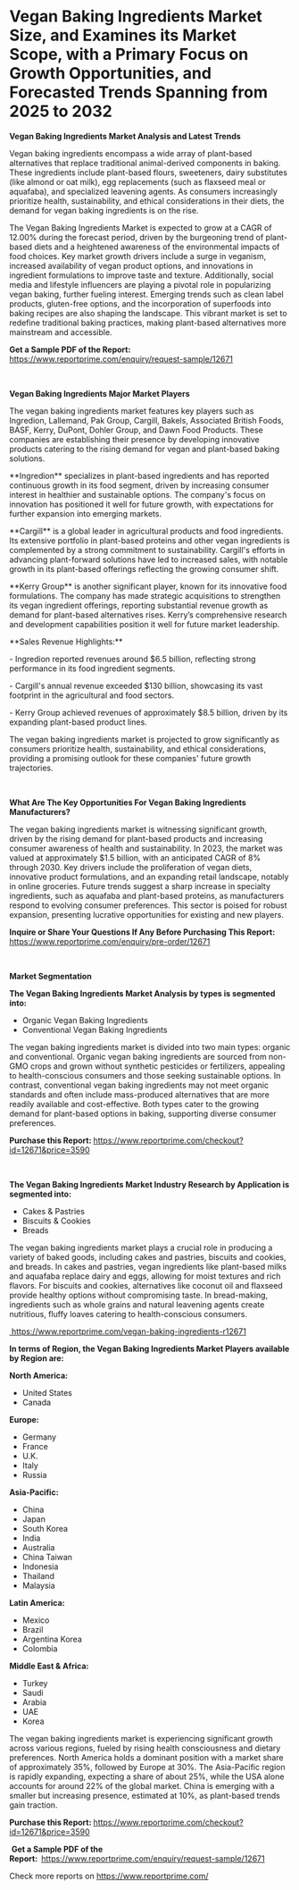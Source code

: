 <p><h1>Vegan Baking Ingredients Market Size, and Examines its Market Scope, with a Primary Focus on Growth Opportunities, and Forecasted Trends Spanning from 2025 to 2032</h1></p><p><strong>Vegan Baking Ingredients Market Analysis and Latest Trends</strong></p>
<p><p>Vegan baking ingredients encompass a wide array of plant-based alternatives that replace traditional animal-derived components in baking. These ingredients include plant-based flours, sweeteners, dairy substitutes (like almond or oat milk), egg replacements (such as flaxseed meal or aquafaba), and specialized leavening agents. As consumers increasingly prioritize health, sustainability, and ethical considerations in their diets, the demand for vegan baking ingredients is on the rise.</p><p>The Vegan Baking Ingredients Market is expected to grow at a CAGR of 12.00% during the forecast period, driven by the burgeoning trend of plant-based diets and a heightened awareness of the environmental impacts of food choices. Key market growth drivers include a surge in veganism, increased availability of vegan product options, and innovations in ingredient formulations to improve taste and texture. Additionally, social media and lifestyle influencers are playing a pivotal role in popularizing vegan baking, further fueling interest. Emerging trends such as clean label products, gluten-free options, and the incorporation of superfoods into baking recipes are also shaping the landscape. This vibrant market is set to redefine traditional baking practices, making plant-based alternatives more mainstream and accessible.</p></p>
<p><strong>Get a Sample PDF of the Report:&nbsp;</strong> <a href="https://www.reportprime.com/enquiry/request-sample/12671?utm_campaign=2488&utm_medium=2&utm_source=Github&utm_content=ia&utm_term=19032025&utm_id=vegan-baking-ingredients">https://www.reportprime.com/enquiry/request-sample/12671</a></p>
<p>&nbsp;</p>
<p><strong>Vegan Baking Ingredients Major Market Players</strong></p>
<p><p>The vegan baking ingredients market features key players such as Ingredion, Lallemand, Pak Group, Cargill, Bakels, Associated British Foods, BASF, Kerry, DuPont, Dohler Group, and Dawn Food Products. These companies are establishing their presence by developing innovative products catering to the rising demand for vegan and plant-based baking solutions.</p><p>**Ingredion** specializes in plant-based ingredients and has reported continuous growth in its food segment, driven by increasing consumer interest in healthier and sustainable options. The company's focus on innovation has positioned it well for future growth, with expectations for further expansion into emerging markets.</p><p>**Cargill** is a global leader in agricultural products and food ingredients. Its extensive portfolio in plant-based proteins and other vegan ingredients is complemented by a strong commitment to sustainability. Cargill's efforts in advancing plant-forward solutions have led to increased sales, with notable growth in its plant-based offerings reflecting the growing consumer shift.</p><p>**Kerry Group** is another significant player, known for its innovative food formulations. The company has made strategic acquisitions to strengthen its vegan ingredient offerings, reporting substantial revenue growth as demand for plant-based alternatives rises. Kerry’s comprehensive research and development capabilities position it well for future market leadership.</p><p>**Sales Revenue Highlights:**</p><p>- Ingredion reported revenues around $6.5 billion, reflecting strong performance in its food ingredient segments.</p><p>- Cargill's annual revenue exceeded $130 billion, showcasing its vast footprint in the agricultural and food sectors.</p><p>- Kerry Group achieved revenues of approximately $8.5 billion, driven by its expanding plant-based product lines.</p><p>The vegan baking ingredients market is projected to grow significantly as consumers prioritize health, sustainability, and ethical considerations, providing a promising outlook for these companies' future growth trajectories.</p></p>
<p>&nbsp;</p>
<p><strong>What Are The Key Opportunities For Vegan Baking Ingredients Manufacturers?</strong></p>
<p><p>The vegan baking ingredients market is witnessing significant growth, driven by the rising demand for plant-based products and increasing consumer awareness of health and sustainability. In 2023, the market was valued at approximately $1.5 billion, with an anticipated CAGR of 8% through 2030. Key drivers include the proliferation of vegan diets, innovative product formulations, and an expanding retail landscape, notably in online groceries. Future trends suggest a sharp increase in specialty ingredients, such as aquafaba and plant-based proteins, as manufacturers respond to evolving consumer preferences. This sector is poised for robust expansion, presenting lucrative opportunities for existing and new players.</p></p>
<p><strong>Inquire or Share Your Questions If Any Before Purchasing This Report:</strong> <a href="https://www.reportprime.com/enquiry/pre-order/12671?utm_campaign=2488&utm_medium=2&utm_source=Github&utm_content=ia&utm_term=19032025&utm_id=vegan-baking-ingredients">https://www.reportprime.com/enquiry/pre-order/12671</a></p>
<p>&nbsp;</p>
<p><strong>Market Segmentation</strong></p>
<p><strong>The Vegan Baking Ingredients Market Analysis by types is segmented into:</strong></p>
<p><ul><li>Organic Vegan Baking Ingredients</li><li>Conventional Vegan Baking Ingredients</li></ul></p>
<p><p>The vegan baking ingredients market is divided into two main types: organic and conventional. Organic vegan baking ingredients are sourced from non-GMO crops and grown without synthetic pesticides or fertilizers, appealing to health-conscious consumers and those seeking sustainable options. In contrast, conventional vegan baking ingredients may not meet organic standards and often include mass-produced alternatives that are more readily available and cost-effective. Both types cater to the growing demand for plant-based options in baking, supporting diverse consumer preferences.</p></p>
<p><strong>Purchase this Report:&nbsp;</strong><a href="https://www.reportprime.com/checkout?id=12671&price=3590&utm_campaign=2488&utm_medium=2&utm_source=Github&utm_content=ia&utm_term=19032025&utm_id=vegan-baking-ingredients">https://www.reportprime.com/checkout?id=12671&price=3590</a></p>
<p>&nbsp;</p>
<p><strong>The Vegan Baking Ingredients Market Industry Research by Application is segmented into:</strong></p>
<p><ul><li>Cakes & Pastries</li><li>Biscuits & Cookies</li><li>Breads</li></ul></p>
<p><p>The vegan baking ingredients market plays a crucial role in producing a variety of baked goods, including cakes and pastries, biscuits and cookies, and breads. In cakes and pastries, vegan ingredients like plant-based milks and aquafaba replace dairy and eggs, allowing for moist textures and rich flavors. For biscuits and cookies, alternatives like coconut oil and flaxseed provide healthy options without compromising taste. In bread-making, ingredients such as whole grains and natural leavening agents create nutritious, fluffy loaves catering to health-conscious consumers.</p></p>
<p><a href="https://www.reportprime.com/vegan-baking-ingredients-r12671?utm_campaign=2488&utm_medium=2&utm_source=Github&utm_content=ia&utm_term=19032025&utm_id=vegan-baking-ingredients">&nbsp;https://www.reportprime.com/vegan-baking-ingredients-r12671</a></p>
<p><strong>In terms of Region, the Vegan Baking Ingredients Market Players available by Region are:</strong></p>
<p>
    <p> <strong> North America: </strong>
        <ul>
            <li>United States</li>
            <li>Canada</li>
        </ul>
        </p> 
    <p> <strong> Europe: </strong>
        <ul>
            <li>Germany</li>
            <li>France</li>
            <li>U.K.</li>
            <li>Italy</li>
            <li>Russia</li>
        </ul>
        </p> 
    <p> <strong> Asia-Pacific: </strong>
        <ul>
            <li>China</li>
            <li>Japan</li>
            <li>South Korea</li>
            <li>India</li>
            <li>Australia</li>
            <li>China Taiwan</li>
            <li>Indonesia</li>
            <li>Thailand</li>
            <li>Malaysia</li>
        </ul>
        </p> 
    <p> <strong> Latin America: </strong>
        <ul>
            <li>Mexico</li>
            <li>Brazil</li>
            <li>Argentina Korea</li>
            <li>Colombia</li>
        </ul>
        </p> 
    <p> <strong> Middle East & Africa: </strong>
        <ul>
            <li>Turkey</li>
            <li>Saudi</li>
            <li>Arabia</li>
            <li>UAE</li>
            <li>Korea</li>
        </ul>
    </p>
    </p>
<p><p>The vegan baking ingredients market is experiencing significant growth across various regions, fueled by rising health consciousness and dietary preferences. North America holds a dominant position with a market share of approximately 35%, followed by Europe at 30%. The Asia-Pacific region is rapidly expanding, expecting a share of about 25%, while the USA alone accounts for around 22% of the global market. China is emerging with a smaller but increasing presence, estimated at 10%, as plant-based trends gain traction.</p></p>
<p><strong>Purchase this Report: </strong><a href="https://www.reportprime.com/checkout?id=12671&price=3590&utm_campaign=2488&utm_medium=2&utm_source=Github&utm_content=ia&utm_term=19032025&utm_id=vegan-baking-ingredients">https://www.reportprime.com/checkout?id=12671&price=3590</a></p>
<p>&nbsp;<strong>Get a Sample PDF of the Report:&nbsp;&nbsp;</strong><a href="https://www.reportprime.com/enquiry/request-sample/12671?utm_campaign=2488&utm_medium=2&utm_source=Github&utm_content=ia&utm_term=19032025&utm_id=vegan-baking-ingredients">https://www.reportprime.com/enquiry/request-sample/12671</a></p>
<p><strong></strong></p>
<p>Check more reports on <a href="https://www.reportprime.com/?utm_campaign=2488&utm_medium=2&utm_source=Github&utm_content=ia&utm_term=19032025&utm_id=vegan-baking-ingredients">https://www.reportprime.com/</a></p>